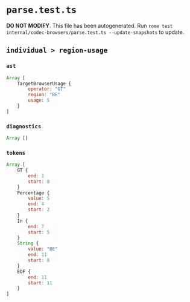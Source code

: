 # `parse.test.ts`

**DO NOT MODIFY**. This file has been autogenerated. Run `rome test internal/codec-browsers/parse.test.ts --update-snapshots` to update.

## `individual > region-usage`

### `ast`

```javascript
Array [
	TargetBrowserUsage {
		operator: "GT"
		region: "BE"
		usage: 5
	}
]
```

### `diagnostics`

```javascript
Array []
```

### `tokens`

```javascript
Array [
	GT {
		end: 1
		start: 0
	}
	Percentage {
		value: 5
		end: 4
		start: 2
	}
	In {
		end: 7
		start: 5
	}
	String {
		value: "BE"
		end: 11
		start: 8
	}
	EOF {
		end: 11
		start: 11
	}
]
```
